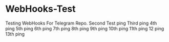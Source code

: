 # WebHooks-Test
Testing WebHooks For Telegram Repo.
Second Test ping
Third ping
4th ping
5th ping
6th ping
7th ping
8th ping
9th ping 
10th ping
11th ping
12 ping
13th ping
